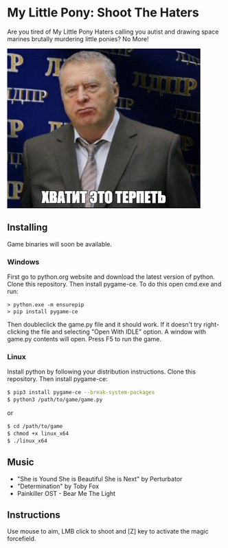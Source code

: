 # My Little Pony: Shoot The Haters
Are you tired of My Little Pony Haters calling you autist and drawing space marines brutally murdering little ponies? No More!


![Хватит это терпеть!](readme/hvatit.jpg "Say no more!")
## Installing
Game binaries will soon be available.
### Windows
First go to python.org website and download the latest version of python. Clone this repository. Then install pygame-ce. To do this open cmd.exe and run:
```
> python.exe -m ensurepip
> pip install pygame-ce
```
Then doubleclick the game.py file and it should work. If it doesn't try right-clicking the file and selecting "Open With IDLE" option. A window with game.py contents will open. Press F5 to run the game.
### Linux
Install python by following your distribution instructions. Clone this repository. Then install pygame-ce:
```bash
$ pip3 install pygame-ce --break-system-packages
$ python3 /path/to/game/game.py
```
or
```bash
$ cd /path/to/game
$ chmod +x linux_x64
$ ./linux_x64
```
## Music
- "She is Yound She is Beautiful She is Next" by Perturbator
- "Determination" by Toby Fox
- Painkiller OST - Bear Me The Light

## Instructions
Use mouse to aim, LMB click to shoot and [Z] key to activate the magic forcefield.
